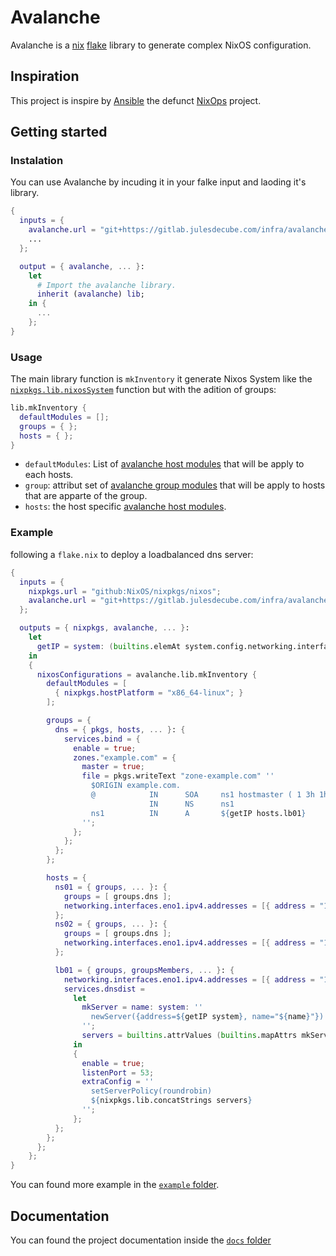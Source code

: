 # Avalanche

Avalanche is a [nix](https://nixos.org/) [flake](https://wiki.nixos.org/wiki/Flakes)
library to generate complex NixOS configuration.

## Inspiration

This project is inspire by [Ansible](https://www.ansible.com/) the defunct
[NixOps](https://github.com/NixOS/nixops) project.

## Getting started

### Instalation

You can use Avalanche by incuding it in your falke input and laoding it's
library.

```nix
{
  inputs = {
    avalanche.url = "git+https://gitlab.julesdecube.com/infra/avalanche.git";
    ...
  };

  output = { avalanche, ... }:
    let
      # Import the avalanche library.
      inherit (avalanche) lib;
    in {
      ...
    };
}
```

### Usage

The main library function is `mkInventory` it generate Nixos System like the
[`nixpkgs.lib.nixosSystem`](https://github.com/NixOS/nixpkgs/blob/master/flake.nix#L57)
function but with the adition of groups:

```nix
lib.mkInventory {
  defaultModules = [];
  groups = { };
  hosts = { };
}
```

- `defaultModules`: List of [avalanche host modules](./docs/host.md#module) that
  will be apply to each hosts.
- `group`: attribut set of [avalanche group modules](./docs/group.md#module)
  that will be apply to hosts that are apparte of the group.
- `hosts`: the host specific [avalanche host modules](./docs/host.md#module).

### Example

following a `flake.nix` to deploy a loadbalanced dns server:

```nix
{
  inputs = {
    nixpkgs.url = "github:NixOS/nixpkgs/nixos";
    avalanche.url = "git+https://gitlab.julesdecube.com/infra/avalanche.git";
  };

  outputs = { nixpkgs, avalanche, ... }:
    let
      getIP = system: (builtins.elemAt system.config.networking.interfaces.eno1.ipv4.addresses 0).address;
    in
    {
      nixosConfigurations = avalanche.lib.mkInventory {
        defaultModules = [
          { nixpkgs.hostPlatform = "x86_64-linux"; }
        ];

        groups = {
          dns = { pkgs, hosts, ... }: {
            services.bind = {
              enable = true;
              zones."example.com" = {
                master = true;
                file = pkgs.writeText "zone-example.com" ''
                  $ORIGIN example.com.
                  @            IN      SOA     ns1 hostmaster ( 1 3h 1h 1w 1h)
                               IN      NS      ns1
                  ns1          IN      A       ${getIP hosts.lb01}
                '';
              };
            };
          };
        };

        hosts = {
          ns01 = { groups, ... }: {
            groups = [ groups.dns ];
            networking.interfaces.eno1.ipv4.addresses = [{ address = "10.0.0.9"; prefixLength = 24; }];
          };
          ns02 = { groups, ... }: {
            groups = [ groups.dns ];
            networking.interfaces.eno1.ipv4.addresses = [{ address = "10.0.0.8"; prefixLength = 24; }];
          };

          lb01 = { groups, groupsMembers, ... }: {
            networking.interfaces.eno1.ipv4.addresses = [{ address = "10.0.0.1"; prefixLength = 24; }];
            services.dnsdist =
              let
                mkServer = name: system: ''
                  newServer({address=${getIP system}, name="${name}"})
                '';
                servers = builtins.attrValues (builtins.mapAttrs mkServer groupsMembers.dns);
              in
              {
                enable = true;
                listenPort = 53;
                extraConfig = ''
                  setServerPolicy(roundrobin)
                  ${nixpkgs.lib.concatStrings servers}
                '';
              };
          };
        };
      };
    };
}
```

You can found more example in the [`example` folder](./examples/).

## Documentation

You can found the project documentation inside the [`docs` folder](./docs/index.md)
